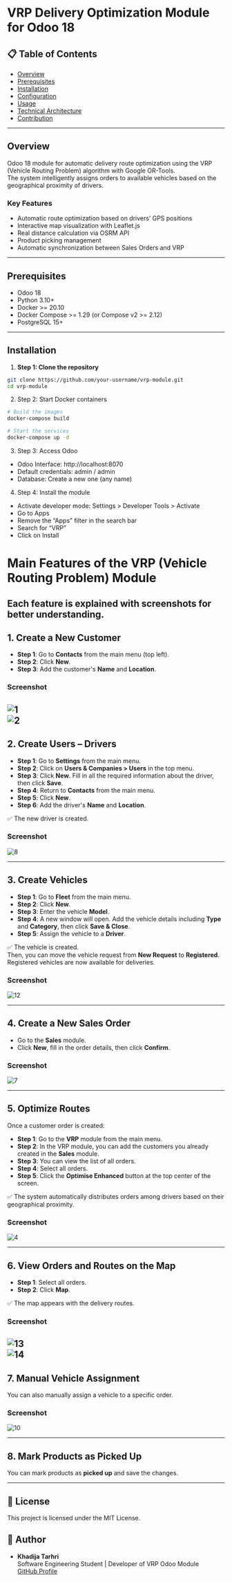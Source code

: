 # VRP Delivery Optimization Module for Odoo 18

## 📋 Table of Contents
- [Overview](#overview)
- [Prerequisites](#prerequisites)
- [Installation](#installation)
- [Configuration](#configuration)
- [Usage](#usage)
- [Technical Architecture](#technical-architecture)
- [Contribution](#contribution)

---

## Overview
Odoo 18 module for automatic delivery route optimization using the VRP (Vehicle Routing Problem) algorithm with Google OR-Tools.  
The system intelligently assigns orders to available vehicles based on the geographical proximity of drivers.

### Key Features
- Automatic route optimization based on drivers’ GPS positions  
- Interactive map visualization with Leaflet.js  
- Real distance calculation via OSRM API  
- Product picking management  
- Automatic synchronization between Sales Orders and VRP  

---

## Prerequisites
- Odoo 18  
- Python 3.10+  
- Docker >= 20.10  
- Docker Compose >= 1.29 (or Compose v2 >= 2.12)  
- PostgreSQL 15+  

---

## Installation

1. **Step 1: Clone the repository**
```bash
git clone https://github.com/your-username/vrp-module.git
cd vrp-module
```


2. Step 2: Start Docker containers
```bash
# Build the images
docker-compose build

# Start the services
docker-compose up -d

```

3. Step 3: Access Odoo
- Odoo Interface: http://localhost:8070
- Default credentials: admin / admin
- Database: Create a new one (any name)

4. Step 4: Install the module
- Activate developer mode: Settings > Developer Tools > Activate
- Go to Apps
- Remove the “Apps” filter in the search bar
- Search for “VRP”
- Click on Install


# Main Features of the VRP (Vehicle Routing Problem) Module

Each feature is explained with screenshots for better understanding.
---

## 1. Create a New Customer
- **Step 1**: Go to **Contacts** from the main menu (top left).  
- **Step 2**: Click **New**.  
- **Step 3**: Add the customer's **Name** and **Location**.  

### Screenshot
![1](VRPModuleScreens/Customer1.2.png)  
![2](VRPModuleScreens/CustomerFromContact.png)  
---

## 2. Create Users – Drivers
- **Step 1**: Go to **Settings** from the main menu.  
- **Step 2**: Click on **Users & Companies > Users** in the top menu.  
- **Step 3**: Click **New**. Fill in all the required information about the driver, then click **Save**.  
- **Step 4**: Return to **Contacts** from the main menu.  
- **Step 5**: Click **New**.  
- **Step 6**: Add the driver's **Name** and **Location**.  

✅ The new driver is created.  

### Screenshot
![8](VRPModuleScreens/driver1user1fromSettings.png)  

---

## 3. Create Vehicles
- **Step 1**: Go to **Fleet** from the main menu.  
- **Step 2**: Click **New**.  
- **Step 3**: Enter the vehicle **Model**.  
- **Step 4**: A new window will open. Add the vehicle details including **Type** and **Category**, then click **Save & Close**.  
- **Step 5**: Assign the vehicle to a **Driver**.  

✅ The vehicle is created.  
Then, you can move the vehicle request from **New Request** to **Registered**.  
Registered vehicles are now available for deliveries.  

### Screenshot
![12](VRPModuleScreens/vehiculesFromFleet.png)  

---

## 4. Create a New Sales Order
- Go to the **Sales** module.  
- Click **New**, fill in the order details, then click **Confirm**.  

### Screenshot
![7](VRPModuleScreens/creatinganorder.png)  

---

## 5. Optimize Routes
Once a customer order is created:  
- **Step 1**: Go to the **VRP** module from the main menu.  
- **Step 2**: In the VRP module, you can add the customers you already created in the **Sales** module.  
- **Step 3**: You can view the list of all orders.  
- **Step 4**: Select all orders.  
- **Step 5**: Click the **Optimise Enhanced** button at the top center of the screen.  

✅ The system automatically distributes orders among drivers based on their geographical proximity.  

### Screenshot
![4](VRPModuleScreens/TheOptimizationOutput.png)  

---

## 6. View Orders and Routes on the Map
- **Step 1**: Select all orders.  
- **Step 2**: Click **Map**.  

✅ The map appears with the delivery routes.  

### Screenshot
![13](VRPModuleScreens/map1.png)  
![14](VRPModuleScreens/map2.png)  
---

## 7. Manual Vehicle Assignment
You can also manually assign a vehicle to a specific order.  

### Screenshot
![10](VRPModuleScreens/manualAssignment.png)  

---

## 8. Mark Products as Picked Up
You can mark products as **picked up** and save the changes.  

---

## 📜 License
This project is licensed under the MIT License.

## 👩 Author
- **Khadija Tarhri**  
  Software Engineering Student | Developer of VRP Odoo Module  
  [GitHub Profile](https://github.com/khadijatarhri)



